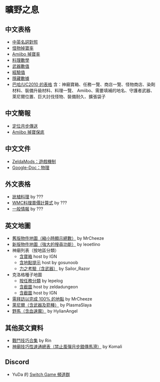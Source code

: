 # 曠野之息

## 中文表格

* [中英名詞對照](https://docs.google.com/spreadsheets/d/1wLoabOgGwh6ST23-lgQG8O6oKdKwwAyb75fzwH5FYpE/)
* [怪物掉寶率](https://docs.google.com/spreadsheets/d/1Au2aXlddhSV7dSmkv3KhmTiviNCNUjHZD3-DApC2Ev8/)
* [Amiibo 掉寶率](https://docs.google.com/spreadsheets/d/1WugDkmQcloO6SDkVyaaLO6Uu1EIerqMnAf0hR9QnCqU/)
* [料理數學](https://docs.google.com/spreadsheets/d/1WVlrlhM3gDOdSi-hvmbUFkFuBHWnOOWhohhVk1uSunw/)
* [武器數值](https://docs.google.com/spreadsheets/d/1DB_Z_dQrlv5x5S3hRlQPgVpIr9HnS1NkFh3aJKa2iaQ/)
* [經驗值](https://docs.google.com/spreadsheets/d/1WFJRuQtGTUIOKV_UKetkbYHea_FjLiatYPKfGTNvIsw/)
* [隱藏數據](https://docs.google.com/spreadsheets/d/1yi99TOn-kWSfSSRRIKeAR_1ZTntbzmrvJ79MsMSoP9Q/)
* [巴哈/UC2010 的表格](https://docs.google.com/spreadsheets/d/1wlOXEwHS29v9BT0772HEaf5UbV_8N9LY8olRmKz75bA/)
  含：神廟寶箱、任務一覽、商店一覽、怪物商店、染劑材料、裝備升級材料、料理一覽、
  Amiibo、需要填補的地名、守護者武器、萊尼爾位置、巨大討伐怪物、裝備耐久、擴張袋子

## 中文簡報

* [定位月步傳送](https://docs.google.com/presentation/d/1vq6iNPsOQmgh8Z2rSqnK7arqhTwO42rmtAJc8M6wEpQ/)
* [Amiibo 掉寶保底](https://docs.google.com/presentation/d/1WSLUUipMFUV08WIyTX89icfF3VsQIXHW4mTLKFD80Xo/)

## 中文文件

* [ZeldaMods：遊戲機制](https://zeldamods.org/wiki/Category:Game_mechanics/zh)
* [Google-Doc：物理](https://docs.google.com/document/d/1HdIff0N22_VC7YKEfpAEil0RTT6AKk-tkVDn17GTROk/)

## 外文表格

* [訛植料理](https://docs.google.com/spreadsheets/d/1efenvai4JJM9iPGziHvvef6jSWvNeUGrx-WV9eWlR3g/) by ???
* [WMC料理賣價計算式](https://docs.google.com/spreadsheets/d/1NT6u2fGmT7xJAwA7n-uS0D6c-RTMtxxmpNaIY3xgqTk/edit) by ???
* [一般情報](https://docs.google.com/spreadsheets/d/1lCFAZIlSgVV4HiCd2gDhHX5o08Smtgval7svBhZbtn4/edit) by ???

## 英文地圖

* [舊版物件地圖（縮小時顯示總數）](https://objmap-legacy.zeldamods.org/)
  by MrCheeze
* [新版物件地圖（強大的搜尋功能）](https://objmap.zeldamods.org/)
  by leoetlino
* 神廟列表（按地區分類）
  * [含寶箱](https://www.ign.com/wikis/the-legend-of-zelda-breath-of-the-wild/Shrines)
    host by IGN
  * [含地點提示](https://www.gosunoob.com/zelda-breath-of-wild/shrines-where-to-find-how-to-complete/)
    host by gosunoob
  * [力之考驗（含武器）](https://gamefaqs.gamespot.com/boards/189707-the-legend-of-zelda-breath-of-the-wild/75183722)
    by Sailor_Razor
* 克洛格種子地圖
  * [按任務分類](https://lepelog.github.io/korokmap/)
    by lepelog
  * [含截圖](https://www.zeldadungeon.net/breath-of-the-wild-interactive-map/)
    host by zeldadungeon
  * [含截圖](https://www.ign.com/maps/the-legend-of-zelda-breath-of-the-wild/hyrule)
    host by IGN
* [需拜訪以完成 100% 的地點](https://mrcheeze.github.io/botw-waypoint-map/)
  by MrCheeze
* [萊尼爾（含武器及箭種）](https://www.reddit.com/r/Breath_of_the_Wild/comments/87num5/lynel_map/)
  by PlasmaSlaya
* [野馬（含血速魔）](https://gamefaqs.gamespot.com/wii-u/632936-the-legend-of-zelda-breath-of-the-wild/faqs/74764/normal-horses)
  by HylianAngel

## 其他英文資料

* [戰鬥技巧合集](https://docs.google.com/document/d/1qtYT06sxweRW3tRnovcCc-f4xIOGFNsD02pG1TzloHc/)
  by Rin
* [神廟技巧性速通總表（禁止風彈月步錯傳馬滑）](https://docs.google.com/spreadsheets/d/1n82Emcn8qfcYG2zd9fn7cDPzj-RedgHkFDyNM7FnRUs/)
  by Komali

## Discord

* YuDa 的 [Switch Game 頻道群](https://discord.com/invite/5V872Y8)